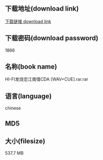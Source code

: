 ## 下载地址(download link)
[下载链接 download link](https://tutu365.netlify.app/?s=HI-FI%E5%8F%91%E7%83%A7%E6%81%8B%E6%B1%9F%E5%8D%97%E6%83%85CDA+%5BWAV%2BCUE%5D.rar)

## 下载密码(download password)
1866

## 名称(book name)
HI-FI发烧恋江南情CDA [WAV+CUE].rar.rar

## 语言(language)
chinese

## MD5


## 大小(filesize)
537.7 MB
